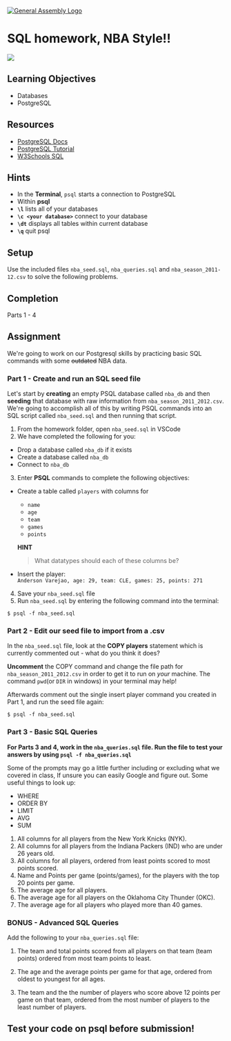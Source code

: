 [![General Assembly Logo](https://camo.githubusercontent.com/1a91b05b8f4d44b5bbfb83abac2b0996d8e26c92/687474703a2f2f692e696d6775722e636f6d2f6b6538555354712e706e67)](https://generalassemb.ly/education/web-development-immersive)

# SQL homework, NBA Style!!

![](https://media.giphy.com/media/3o6gDYD4RxwY8uFot2/giphy.gif)

## Learning Objectives

* Databases
* PostgreSQL

## Resources

* [PostgreSQL Docs](https://www.postgresql.org/docs/9.6/static/index.html)
* [PostgreSQL Tutorial](https://www.tutorialspoint.com/postgresql/index.htm)
* [W3Schools SQL](https://www.w3schools.com/sql/)

## Hints

* In the **Terminal**, `psql` starts a connection to PostgreSQL
* Within **psql**
* **`\l`** lists all of your databases
* **`\c <your database>`** connect to your database
* **`\dt`** displays all tables within current database
* **`\q`** quit psql

## Setup

Use the included files `nba_seed.sql`, `nba_queries.sql` and `nba_season_2011-12.csv` to solve the following problems.

## Completion

Parts 1 - 4

## Assignment

We're going to work on our Postgresql skills by practicing basic SQL commands with some ~~outdated~~ NBA data.

### Part 1 - Create and run an SQL seed file

Let's start by **creating** an empty PSQL database called `nba_db` and then **seeding** that database with raw information from `nba_season_2011_2012.csv`. We're going to accomplish all of this by writing PSQL commands into an SQL script called `nba_seed.sql` and then running that script.

1. From the homework folder, open `nba_seed.sql` in VSCode
2. We have completed the following for you:

* Drop a database called `nba_db` if it exists
* Create a database called `nba_db`
* Connect to `nba_db`

3. Enter **PSQL** commands to complete the following objectives:

* Create a table called `players` with columns for

  * `name`
  * `age`
  * `team`
  * `games`
  * `points`

  **HINT**

  > What datatypes should each of these columns be?

* Insert the player:<br>
  `Anderson Varejao, age: 29, team: CLE, games: 25, points: 271`

4. Save your `nba_seed.sql` file
5. Run `nba_seed.sql` by entering the following command into the terminal:

```
$ psql -f nba_seed.sql
```

### Part 2 - Edit our seed file to import from a .csv

In the `nba_seed.sql` file, look at the **COPY players** statement which is currently commented out - what do you think it does?

**Uncomment** the COPY command and change the file path for `nba_season_2011_2012.csv` in order to get it to run on _your_ machine. The command `pwd`(or `DIR` in windows) in your terminal may help!

Afterwards comment out the single insert player command you created in Part 1, and run the seed file again:

```
$ psql -f nba_seed.sql
```

### Part 3 - Basic SQL Queries

**For Parts 3 and 4, work in the `nba_queries.sql` file. Run the file to test your answers by using `psql -f nba_queries.sql`**

Some of the prompts may go a little further including or excluding what we covered in class, If unsure you can easily Google and figure out. Some useful things to look up:

* WHERE
* ORDER BY
* LIMIT
* AVG
* SUM

1. All columns for all players from the New York Knicks (NYK).
2. All columns for all players from the Indiana Packers (IND) who are under 26 years old.
3. All columns for all players, ordered from least points scored to most points scored.
4. Name and Points per game (points/games), for the players with the top 20 points per game.
5. The average age for all players.
6. The average age for all players on the Oklahoma City Thunder (OKC).
7. The average age for all players who played more than 40 games.

### BONUS - Advanced SQL Queries

Add the following to your `nba_queries.sql` file:

1. The team and total points scored from all players on that team (team points) ordered from most team points to least.

2. The age and the average points per game for that age, ordered from oldest to youngest for all ages.

3. The team and the the number of players who score above 12 points per game on that team, ordered from the most number of players to the least number of players.

## Test your code on psql before submission!

